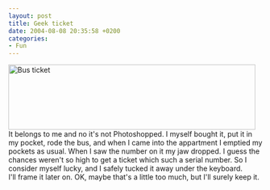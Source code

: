 ```yaml
---
layout: post
title: Geek ticket
date: 2004-08-08 20:35:58 +0200
categories:
- Fun
---
```

<p><img src="http://www.rusiczki.net/blog/blogpics/bus_ticket.jpg" width="490" height="129" border="0" alt="Bus ticket" class="image" /><br />
It belongs to me and no it's not Photoshopped. I myself bought it, put it in my pocket, rode the bus, and when I came into the appartment I emptied my pockets as usual. When I saw the number on it my jaw dropped. I guess the chances weren't so high to get a ticket which such a serial number. So I consider myself lucky, and I safely tucked it away under the keyboard.<br />
I'll frame it later on. OK, maybe that's a little too much, but I'll surely keep it.</p>
